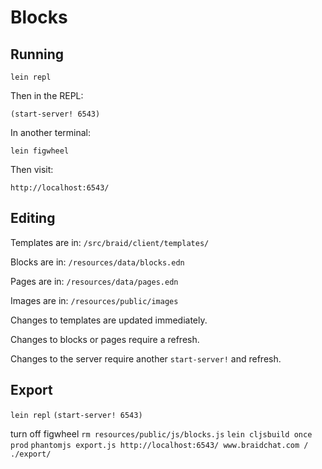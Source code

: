 # Blocks

## Running

```
lein repl
```
Then in the REPL:
```
(start-server! 6543)
```

In another terminal:
```
lein figwheel
```

Then visit:
```
http://localhost:6543/
```

## Editing

Templates are in:
`/src/braid/client/templates/`

Blocks are in:
`/resources/data/blocks.edn`

Pages are in:
`/resources/data/pages.edn`

Images are in:
`/resources/public/images`



Changes to templates are updated immediately.

Changes to blocks or pages require a refresh.

Changes to the server require another `start-server!` and refresh.


## Export

`lein repl`
`(start-server! 6543)`

turn off figwheel
`rm resources/public/js/blocks.js`
`lein cljsbuild once prod`
`phantomjs export.js http://localhost:6543/ www.braidchat.com / ./export/`
